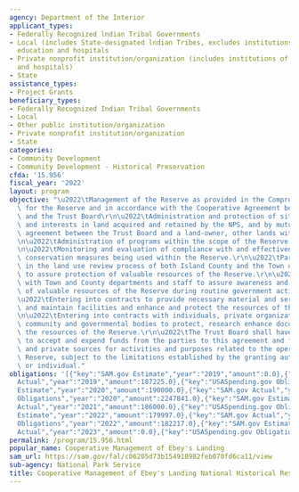 ```yaml
---
agency: Department of the Interior
applicant_types:
- Federally Recognized lndian Tribal Governments
- Local (includes State-designated lndian Tribes, excludes institutions of higher
  education and hospitals
- Private nonprofit institution/organization (includes institutions of higher education
  and hospitals)
- State
assistance_types:
- Project Grants
beneficiary_types:
- Federally Recognized Indian Tribal Governments
- Local
- Other public institution/organization
- Private nonprofit institution/organization
- State
categories:
- Community Development
- Community Development - Historical Preservation
cfda: '15.956'
fiscal_year: '2022'
layout: program
objective: "\u2022\tManagement of the Reserve as provided in the Comprehensive Plan\
  \ for the Reserve and in accordance with the Cooperative Agreement between the NPS\
  \ and the Trust Board\r\n\u2022\tAdministration and protection of sites, facilities\
  \ and interests in land acquired and retained by the NPS, and by mutual written\
  \ agreement between the Trust Board and a land-owner, other lands within the Reserve.\r\
  \n\u2022\tAdministration of programs within the scope of the Reserve purposes.\r\
  \n\u2022\tMonitoring and evaluation of compliance with and effectiveness of various\
  \ conservation measures being used within the Reserve.\r\n\u2022\tParticipation\
  \ in the land use review process of both Island County and the Town of Coupeville,\
  \ to assure protection of valuable resources of the Reserve.\r\n\u2022\tCooperation\
  \ with Town and County departments and staff to assure awareness and protection\
  \ of valuable resources of the Reserve during routine government activities.\r\n\
  \u2022\tEntering into contracts to provide necessary material and services to develop\
  \ and maintain facilities and enhance and protect the resources of the Reserve.\r\
  \n\u2022\tEntering into contracts with individuals, private organizations and local\
  \ community and governmental bodies to protect, research enhance document and interpret\
  \ the resources of the Reserve.\r\n\u2022\tThe Trust Board shall have the authority\
  \ to accept and expend funds from the parties to this agreement and from other public\
  \ and private sources for activities and purposes related to the operation of the\
  \ Reserve, subject to the limitations established by the granting authority, organization\
  \ or individual."
obligations: '[{"key":"SAM.gov Estimate","year":"2019","amount":0.0},{"key":"SAM.gov
  Actual","year":"2019","amount":187225.0},{"key":"USASpending.gov Obligations","year":"2019","amount":187225.0},{"key":"SAM.gov
  Estimate","year":"2020","amount":190000.0},{"key":"SAM.gov Actual","year":"2020","amount":247840.0},{"key":"USASpending.gov
  Obligations","year":"2020","amount":2247841.0},{"key":"SAM.gov Estimate","year":"2021","amount":250000.0},{"key":"SAM.gov
  Actual","year":"2021","amount":186000.0},{"key":"USASpending.gov Obligations","year":"2021","amount":186000.0},{"key":"SAM.gov
  Estimate","year":"2022","amount":179997.0},{"key":"SAM.gov Actual","year":"2022","amount":182217.0},{"key":"USASpending.gov
  Obligations","year":"2022","amount":182217.0},{"key":"SAM.gov Estimate","year":"2023","amount":190000.0},{"key":"SAM.gov
  Actual","year":"2023","amount":0.0},{"key":"USASpending.gov Obligations","year":"2023","amount":211000.0}]'
permalink: /program/15.956.html
popular_name: Cooperative Management of Ebey's Landing
sam_url: https://sam.gov/fal/c06205d73b154918982feb070fd6ca11/view
sub-agency: National Park Service
title: Cooperative Management of Ebey's Landing National Historical Reserve.
---
```

